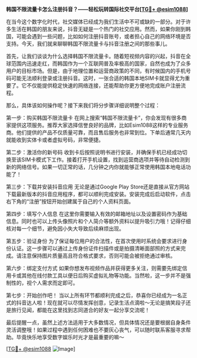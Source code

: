 **韩国不限流量卡怎么注册抖音？——轻松玩转国际社交平台[[TG💪+ @esim1088](https://t.me/s/esim1088)]**

在当今这个数字化时代，社交媒体已经成为我们生活中不可或缺的一部分。对于许多生活在韩国的朋友来说，抖音无疑是一个热门的社交应用。然而，如果你刚到韩国，可能会遇到一些问题，比如如何注册抖音账号，或者担心自己的网络环境是否支持。今天，我们就来聊聊韩国不限流量卡与抖音注册之间的那些事儿。

首先，让我们谈谈为什么选择韩国不限流量卡。随着短视频内容的兴起，抖音在全球范围内迅速走红，而韩国作为一个互联网普及率极高的国家，自然也成为了众多用户的目标市场。但是，由于地理位置和运营商政策的不同，有时候国内的手机号码可能无法顺利登录或注册抖音。这时，一张合适的韩国本地SIM卡就显得尤为重要了。它不仅能提供稳定快速的网络连接，还能帮助你更方便地完成账户注册流程。

那么，具体该如何操作呢？接下来我们将分步骤详细说明整个过程：

第一步：购买韩国不限流量卡
在网上搜索“韩国不限流量卡”，你会发现有很多商家提供这项服务。推荐大家选择信誉良好的品牌，比如Esim1088这样的专业服务商。他们提供的产品不仅质量可靠，而且售后服务也非常到位。下单后通常几天内就能收到实体卡或者虚拟号码，非常便捷。

第二步：激活你的新号码
收到卡后按照说明书进行安装，并确保手机已经成功切换至该SIM卡模式下工作。接着打开手机设置，找到运营商选项并等待自动检测到新的网络信号。如果一切正常的话，几分钟之内你就能够正常使用韩国本地电话功能了！

第三步：下载并安装抖音应用
无论是通过Google Play Store还是直接从官方网站下载最新版本的抖音应用程序，都可以顺利完成安装。安装完成后启动软件，点击右下角的“注册”按钮开始创建属于自己的个人资料页面。

第四步：填写个人信息
在这里你需要输入有效的邮箱地址以及设置密码作为基础信息。同时也可以上传头像照片和个人简介等额外资料以提升吸引力哦！记得仔细核对每一个细节，避免因小失大导致后续麻烦出现。

第五步：验证身份
为了保证每位用户的合法性，在首次使用时系统会要求进行身份认证。这一步骤可以通过上传身份证件扫描件或是拍摄清晰面部照的方式来完成。请注意保持图片质量高且符合格式要求，否则可能会被拒绝通过审核。

第六步：绑定支付方式
如果你想发布视频作品并获得更多关注，则需要先绑定信用卡或其他在线付款工具以便日后购买虚拟礼物等功能。当然啦，这一步并不是强制性的，视个人需求而定即可。

第七步：开始创作吧！
当以上所有环节都顺利完成之后，恭喜你已经成为一名正式的抖音达人啦！现在就可以尽情发挥创意，记录生活点滴啦～无论是搞笑段子还是旅行见闻，都能在这里找到志同道合的好友一起分享交流呢！

最后提醒一点，虽然上述方法适用于大多数情况，但具体情况还是要根据自身条件灵活调整哦！如果过程中遇到任何困难也不要灰心丧气，可以随时联系客服寻求帮助。毕竟快乐地享受数字娱乐时光才是最重要的嘛～

[[TG💪+ @esim1088](https://t.me/s/esim1088) ![Image](https://i.postimg.cc/4NQfJmqS/Snipaste-2025-05-13-00-14-12.png)]